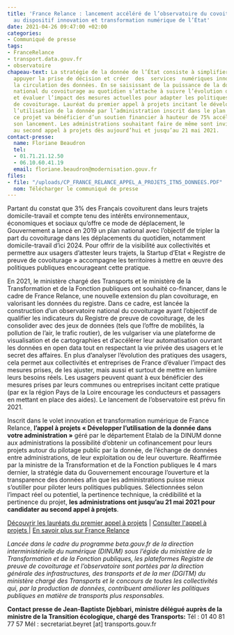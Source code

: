 ```yaml
---
title: 'France Relance : lancement accéléré de l’observatoire du covoiturage grâce
  au dispositif innovation et transformation numérique de l’État'
date: 2021-04-26 09:47:00 +02:00
categories:
- Communiqué de presse
tags:
- FranceRelance
- transport.data.gouv.fr
- observatoire
chapeau-text: La stratégie de la donnée de l’État consiste à simplifier les  formalités  administratives,
  appuyer la prise de décision et créer  des  services  numériques innovants en accélérant
  la circulation des données. En se saisissant de la puissance de la donnée, l’observatoire
  national du covoiturage au quotidien s’attache à suivre l’évolution des pratiques
  et évaluer l’impact des mesures actuelles pour adapter les politiques publiques
  de covoiturage. Lauréat du premier appel à projets incitant le développement de
  l’utilisation de la donnée par l’administration inscrit dans le plan France Relance,
  ce projet va bénéficier d’un soutien financier à hauteur de 75% accélérant concrètement
  son lancement. Les administrations souhaitant faire de même sont invitées à candidater
  au second appel à projets dès aujourd’hui et jusqu’au 21 mai 2021.
contact-presse:
  name: Floriane Beaudron
  tel:
  - 01.71.21.12.50
  - 06.10.60.41.19
  email: floriane.beaudron@modernisation.gouv.fr
files:
- file: "/uploads/CP_FRANCE_RELANCE_APPEL_A_PROJETS_ITN5_DONNEES.PDF"
  nom: Télécharger le communiqué de presse
---
```


Partant du constat que 3% des Français covoiturent dans leurs trajets domicile-travail et compte tenu des intérêts environnementaux, économiques et sociaux qu’offre ce mode de déplacement, le Gouvernement a lancé en 2019 un plan national avec l’objectif de tripler la part du covoiturage dans les déplacements du quotidien, notamment domicile-travail d’ici 2024. Pour offrir de la visibilité aux collectivités et permettre aux usagers d’attester leurs trajets, la Startup d’Etat « Registre de preuve de covoiturage » accompagne les territoires à mettre en œuvre des politiques publiques encourageant cette pratique.

En 2021, le ministère chargé des Transports et le ministère de la Transformation et de la Fonction publiques ont souhaité co-financer, dans le cadre de France Relance, une nouvelle extension du plan covoiturage, en valorisant les données du registre. Dans ce cadre, est lancée la construction d’un observatoire national du covoiturage ayant l’objectif de qualifier les indicateurs du Registre de preuve de covoiturage, de les consolider avec des jeux de données (tels que l’offre de mobilités, la pollution de l’air, le trafic routier), de les vulgariser via une plateforme de visualisation et de cartographies et d’accélérer leur automatisation ouvrant les données en open data tout en respectant la vie privée des usagers et le secret des affaires. En plus d’analyser l’évolution des pratiques des usagers, cela permet aux collectivités et entreprises de France d’évaluer l’impact des mesures prises, de les ajuster, mais aussi et surtout de mettre en lumière leurs besoins réels. Les usagers peuvent quant à eux bénéficier des mesures prises par leurs communes ou entreprises incitant cette pratique (par ex la région Pays de la Loire encourage les conducteurs et passagers en mettant en place des aides). Le lancement de l’observatoire est prévu fin 2021.

Inscrit dans le volet innovation et transformation numérique de France Relance, **l’appel à projets « Développer l’utilisation de la donnée dans votre administration »** géré par le département Etalab de la DINUM donne aux administrations la possibilité d’obtenir un cofinancement pour leurs projets autour du pilotage public par la donnée, de l’échange de données entre administrations, de leur exploitation ou de leur ouverture. Réaffirmée par la ministre de la Transformation et de la Fonction publiques le 4 mars dernier, la stratégie data du Gouvernement encourage l’ouverture et la transparence des données afin que les administrations puisse mieux s’outiller pour piloter leurs politiques publiques. Sélectionnées selon l’impact réel ou potentiel, la pertinence technique, la crédibilité et la pertinence du projet, **les administrations ont jusqu’au 21 mai 2021 pour candidater au second appel à projets**.

[Découvrir les lauréats du premier appel à projets](https://www.numerique.gouv.fr/actualites/france-relance-laureats-volet-developper-utilisation-de-la-donnee/) | [Consulter l'appel à projets ](https://france-relance.transformation.gouv.fr/96c0-developper-lutilisation-de-la-donnee-dans-vot)| [En savoir plus sur France Relance](https://france-relance.transformation.gouv.fr/)

*Lancée dans le cadre du programme beta.gouv.fr de la direction interministérielle du numérique (DINUM) sous l’égide du ministère de la Transformation et de la Fonction publiques, les plateformes Registre de preuve de covoiturage et l’observatoire sont portées par la direction générale des infrastructures, des transports et de la mer (DGITM) du ministère chargé des Transports et le concours de toutes les collectivités qui, par la production de données, contribuent améliorer les politiques publiques en matière de transports plus responsables.*

**Contact presse de Jean-Baptiste Djebbari, ministre délégué auprès de la ministre de la Transition écologique, chargé des Transports:**
Tél : 01 40 81 77 57
Mél : secretariat.beyret [at] transports.gouv.fr 